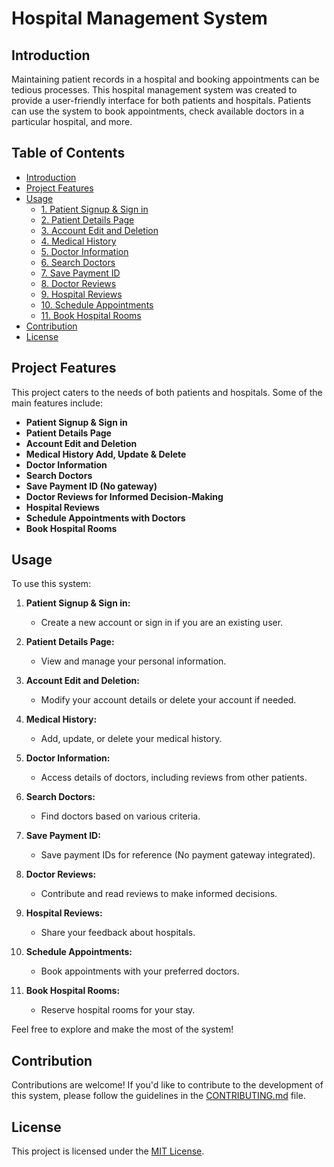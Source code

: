 # Hospital Management System

## Introduction

Maintaining patient records in a hospital and booking appointments can be tedious processes. This hospital management system was created to provide a user-friendly interface for both patients and hospitals. Patients can use the system to book appointments, check available doctors in a particular hospital, and more.

## Table of Contents
- [Introduction](#introduction)
- [Project Features](#project-features)
- [Usage](#usage)
  - [1. Patient Signup & Sign in](#1-patient-signup--sign-in)
  - [2. Patient Details Page](#2-patient-details-page)
  - [3. Account Edit and Deletion](#3-account-edit-and-deletion)
  - [4. Medical History](#4-medical-history)
  - [5. Doctor Information](#5-doctor-information)
  - [6. Search Doctors](#6-search-doctors)
  - [7. Save Payment ID](#7-save-payment-id)
  - [8. Doctor Reviews](#8-doctor-reviews)
  - [9. Hospital Reviews](#9-hospital-reviews)
  - [10. Schedule Appointments](#10-schedule-appointments)
  - [11. Book Hospital Rooms](#11-book-hospital-rooms)
- [Contribution](#contribution)
- [License](#license)

## Project Features

This project caters to the needs of both patients and hospitals. Some of the main features include:

- **Patient Signup & Sign in**
- **Patient Details Page**
- **Account Edit and Deletion**
- **Medical History Add, Update & Delete**
- **Doctor Information**
- **Search Doctors**
- **Save Payment ID (No gateway)**
- **Doctor Reviews for Informed Decision-Making**
- **Hospital Reviews**
- **Schedule Appointments with Doctors**
- **Book Hospital Rooms**

## Usage

To use this system:

1. **Patient Signup & Sign in:**
   - Create a new account or sign in if you are an existing user.

2. **Patient Details Page:**
   - View and manage your personal information.

3. **Account Edit and Deletion:**
   - Modify your account details or delete your account if needed.

4. **Medical History:**
   - Add, update, or delete your medical history.

5. **Doctor Information:**
   - Access details of doctors, including reviews from other patients.

6. **Search Doctors:**
   - Find doctors based on various criteria.

7. **Save Payment ID:**
   - Save payment IDs for reference (No payment gateway integrated).

8. **Doctor Reviews:**
   - Contribute and read reviews to make informed decisions.

9. **Hospital Reviews:**
   - Share your feedback about hospitals.

10. **Schedule Appointments:**
    - Book appointments with your preferred doctors.

11. **Book Hospital Rooms:**
    - Reserve hospital rooms for your stay.

Feel free to explore and make the most of the system!

## Contribution

Contributions are welcome! If you'd like to contribute to the development of this system, please follow the guidelines in the [CONTRIBUTING.md](CONTRIBUTING.md) file.

## License

This project is licensed under the [MIT License](LICENSE).
